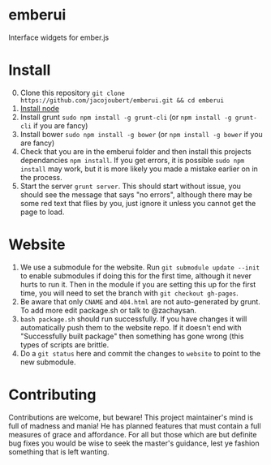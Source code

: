 emberui
=======

Interface widgets for ember.js

Install
=======
0. Clone this repository `git clone https://github.com/jacojoubert/emberui.git && cd emberui`
1. [Install node](http://nodejs.org/)
2. Install grunt `sudo npm install -g grunt-cli` (or `npm install -g grunt-cli` if you are fancy)
3. Install bower `sudo npm install -g bower` (or `npm install -g bower` if you are fancy)
4. Check that you are in the emberui folder and then install this projects dependancies `npm install`. If you get errors, it is possible `sudo npm install` may work, but it is more likely you made a mistake earlier on in the process.
5. Start the server `grunt server`. This should start without issue, you should see the message that says "no errors", although there may be some red text that flies by you, just ignore it unless you cannot get the page to load.

Website
=======
1. We use a submodule for the website. Run `git submodule update --init` to enable submodules if doing this for the first time, although it never hurts to run it. Then in the module if you are setting this up for the first time, you will need to set the branch with `git checkout gh-pages`. 
2. Be aware that only `CNAME` and `404.html` are not auto-generated by grunt. To add more edit package.sh or talk to @zachaysan.
3. `bash package.sh` should run successfully. If you have changes it will automatically push them to the website repo. If it doesn't end with "Successfully built package" then something has gone wrong (this types of scripts are brittle.
4. Do a `git status` here and commit the changes to `website` to point to the new submodule.

Contributing
============

Contributions are welcome, but beware! This project maintainer's mind is full of madness and mania! He has planned features that must contain a full measures of grace and affordance. For all but those which are but definite bug fixes you would be wise to seek the master's guidance, lest ye fashion something that is left wanting.
